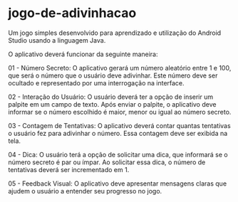 # jogo-de-adivinhacao
Um jogo simples desenvolvido para aprendizado e utilização do Android Studio usando a linguagem Java. 

O aplicativo deverá funcionar da seguinte maneira:

01 - Número Secreto: O aplicativo gerará um número aleatório entre 1 e 100, que será o número que o usuário deve adivinhar. Este número deve ser ocultado e representado por uma interrogação na interface.

02 - Interação do Usuário: O usuário deverá ter a opção de inserir um palpite em um campo de texto. Após enviar o palpite, o aplicativo deve informar se o número escolhido é maior, menor ou igual ao número secreto.

03 - Contagem de Tentativas: O aplicativo deverá contar quantas tentativas o usuário fez para adivinhar o número. Essa contagem deve ser exibida na tela.

04 - Dica: O usuário terá a opção de solicitar uma dica, que informará se o número secreto é par ou ímpar. Ao solicitar essa dica, o número de tentativas deverá ser incrementado em 1.

05 - Feedback Visual: O aplicativo deve apresentar mensagens claras que ajudem o usuário a entender seu progresso no jogo.
